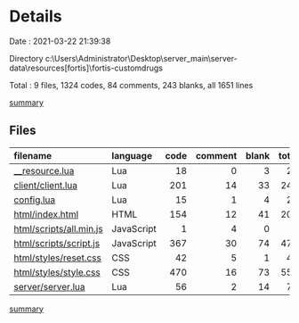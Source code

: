 # Details

Date : 2021-03-22 21:39:38

Directory c:\Users\Administrator\Desktop\server_main\server-data\resources\[fortis]\fortis-customdrugs

Total : 9 files,  1324 codes, 84 comments, 243 blanks, all 1651 lines

[summary](results.md)

## Files
| filename | language | code | comment | blank | total |
| :--- | :--- | ---: | ---: | ---: | ---: |
| [__resource.lua](/__resource.lua) | Lua | 18 | 0 | 3 | 21 |
| [client/client.lua](/client/client.lua) | Lua | 201 | 14 | 33 | 248 |
| [config.lua](/config.lua) | Lua | 15 | 1 | 4 | 20 |
| [html/index.html](/html/index.html) | HTML | 154 | 12 | 41 | 207 |
| [html/scripts/all.min.js](/html/scripts/all.min.js) | JavaScript | 1 | 4 | 0 | 5 |
| [html/scripts/script.js](/html/scripts/script.js) | JavaScript | 367 | 30 | 74 | 471 |
| [html/styles/reset.css](/html/styles/reset.css) | CSS | 42 | 5 | 1 | 48 |
| [html/styles/style.css](/html/styles/style.css) | CSS | 470 | 16 | 73 | 559 |
| [server/server.lua](/server/server.lua) | Lua | 56 | 2 | 14 | 72 |

[summary](results.md)
